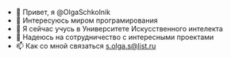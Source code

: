 - 👋 Привет, я @OlgaSchkolnik
- 👀 Интересуюсь миром програмирования
- 🌱 Я сейчас учусь в Университете Искусственного интелекта
- 💞️ Надеюсь на сотрудничество с интересными проектами
- 📫 Как со мной связаться s.olga.s@list.ru

<!---
OlgaSchkolnik/OlgaSchkolnik is a ✨ special ✨ repository because its `README.md` (this file) appears on your GitHub profile.
You can click the Preview link to take a look at your changes.
--->
